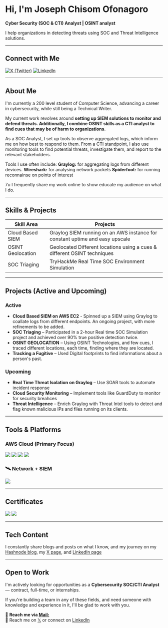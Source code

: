# Hi, I'm Joseph Chisom Ofonagoro

**Cyber Security (SOC & CTI) Analyst | OSINT analyst**

I help organizations in detecting threats using SOC and Threat Intelligence solutions.

---

##  Connect with Me

[![X (Twitter)](https://img.shields.io/badge/x-%40abumchisom)](https://twitter.com/abumchisom)
[![LinkedIn](https://img.shields.io/badge/linkedin-joseph%20chisom)](https://www.linkedin.com/in/josephchisom)

---

## About Me

I'm currently a 200 level student of Computer Science, advancing a career in cybersecurity, while still being a Technical Writer.

My current work revolves around **setting up SIEM solutions to monitor and defend threats. Additionally, I combine OSINT skills as a CTI analyst to find cues that may be of harm to organizations**. 

As a SOC Analyst, I set up tools to observe aggregated logs, which inform me on how best to respond to them. From a CTI standpoint, I also use monitoring tools to find potential threats, investigate them, and report to the relevant stakeholders.

Tools I use often include: 
**Graylog:** for aggregating logs from different devices.
**Wireshark:** for analysing network packets
**Spiderfoot:** for running reconnainse on points of interest

7u
I frequently share my work online to show educate my audience on what I do.

---

##  Skills & Projects

| Skill Area                                 | Projects                                                                                  |
|--------------------------------------------|-------------------------------------------------------------------------------------------|
| Cloud Based SIEM                           |Graylog SIEM running on an AWS instance for constant uptime and easy upscale               |
| OSINT Geolocation                          |Geolocated Different locations using a cues & different OSINT techniques                   |
| SOC Triaging                               | TryHackMe Real Time SOC Environment Simulation                                            |

---

## Projects (Active and Upcoming)

### Active
- **Cloud Based SIEM on AWS EC2** - Spinned up a SIEM using Graylog to coallate logs from different endpoints. An ongoing project, with more refinements to be added.
- **SOC Triaging** – Participated in a 2-hour Real time SOC Simulation project and achieved over 90% true positive detection twice.  
- **OSINT GEOLOCATION** – Using OSINT Technologies, and few cues, I traced different locations, each time, finding where they are located.
- **Tracking a Fugitive** – Used Digital footprints to find informations about a person's past. 

### Upcoming
- **Real Time Threat Isolation on Graylog** – Use SOAR tools to automate incident response
- **Cloud Security Monitoring** – Implement tools like GuardDuty to monitor for security breahces  
- **Threat Intelligence** – Enrich Graylog with Threat Intel tools to detect and flag known malicious IPs and files running on its clients.
  

---

## Tools & Platforms

### AWS Cloud (Primary Focus)

<div>
  <img src="https://img.shields.io/badge/AWS-orange" />
  <img src="https://img.shields.io/badge/Wireshark-blue" />
  <img src="https://img.shields.io/badge/Virus%20Total-blue"/>
  <img src="https://img.shields.io/badge/python3%20actively%20learning-yellow" />


 
### 🛰 Network + SIEM

<div>
  <img src="https://img.shields.io/badge/Graylog-%23FF3633?"/>
 

---

## Certificates

<div>
  <img src="https://img.shields.io/badge/ISC2-%23blue"/>
  <img src="https://img.shields.io/badge/Cisco%20Networking%20Academy-green" />
</div>

---

## Tech Content

I constantly share blogs and posts on what I know, and my journey on my [Hashnode blog](https://chisom.hashnode.dev), my [X page](https://x.com/abumchisom), and [LinkedIn page](https://linkedin.com/in/josephchisom)

 

---

## Open to Work

I'm actively looking for opportunities as a **Cybersecurity SOC/CTI Analyst** — contract, full-time, or internships.

If you're building a team in any of these fields, and need someone with knowledge and experience in it, I'll be glad to work with you.

📧 **Reach me via [Mail:](mailto:ofonagorochisom81@gmail.com)**  
💬 Reach me on [𝕏](https://x.com/abumchisom) or connect on [LinkedIn](https://www.linkedin.com/in/josephchisom)
